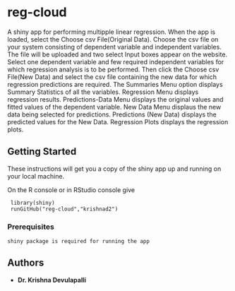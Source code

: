 # reg-cloud

A shiny app for performing multipple linear regression. When the app is loaded, select the Choose csv File(Original Data).
 Choose the csv file on your system  consisting of dependent variable and independent variables. The file will be uploaded 
 and two select Input boxes appear on the website. Select one  dependent variable and few required independent variables
for which regression analysis is to be performed. Then click the Choose csv File(New Data) and select the csv file containing
the new data for which regression predictions are required. The Summaries Menu option displays  Summary Statistics of all the
variables. Regression Menu displays regression results. Predictions-Data Menu displays the original values and fitted values 
of the dependent variable. New Data Menu displaus the new data being selected for predictions. Predictions (New Data) displays
the predicted values for the New Data. Regression Plots displays the regression plots.
  

## Getting Started

These instructions will get you a copy of the shiny app  up and running on your local machine.

On the R console or in RStudio console give

     library(shiny) 
     runGitHub("reg-cloud","krishnad2")

### Prerequisites


```
shiny package is required for running the app
```


## Authors

* **Dr. Krishna Devulapalli** 
